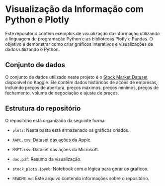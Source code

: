 # Visualização da Informação com Python e Plotly

Este repositório contém exemplos de visualização da informação utilizando a linguagem de programação Python e as bibliotecas Plotly e Pandas. O objetivo é demonstrar como criar gráficos interativos e visualizações de dados utilizando o Python.

## Conjunto de dados

O conjunto de dados utilizado neste projeto é o [Stock Market Dataset](https://www.kaggle.com/datasets/jacksoncrow/stock-market-dataset) disponível no Kaggle. Ele contém dados históricos de ações de empresas, incluindo preços de abertura, preços máximos, preços mínimos, preços de fechamento, volume de negociação e ajuste de preços.


## Estrutura do repositório

O repositório está organizado da seguinte forma:

- `plots`: Nesta pasta está armazenado os gráficos criados.

- `AAPL.csv`: Dataset das ações da Apple.

- `MSFT.csv`: Dataset das ações da Microsoft.

- `doc.pdf`: Resumo da visualização.

- `stock_plots.ipynb`: Notebook com a lógica para gerar os gráficos.

- `README.md`: Este arquivo contendo informações sobre o repositório.

